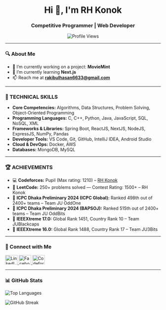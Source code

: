 <h1 align="center">Hi 👋, I'm RH Konok</h1>
<h3 align="center">Competitive Programmer | Web Developer</h3>

<p align="center">
  <img src="https://komarev.com/ghpvc/?username=rakibul-hasan-konok&label=Profile%20views&color=0e75b6&style=flat" alt="Profile Views" />
</p>

---

### 🔍 About Me

- 🔭 I’m currently working on a project: **MovieMint**
- 🌱 I’m currently learning **Next.js**
- 📫 Reach me at **rakibulhasan6633@gmail.com**

---

### 🧠 TECHNICAL SKILLS

- **Core Competencies:** Algorithms, Data Structures, Problem Solving, Object-Oriented Programming  
- **Programming Languages:** C, C++, Python, Java, JavaScript, SQL, NoSQL, XML  
- **Frameworks & Libraries:** Spring Boot, ReactJS, NextJS, NodeJS, ExpressJS, NumPy, Pandas  
- **Developer Tools:** VS Code, Git, GitHub, IntelliJ IDEA, Android Studio  
- **Cloud & DevOps:** Docker, AWS  
- **Databases:** MongoDB, MySQL  

---

### 🏆 ACHIEVEMENTS

- 💻 **Codeforces:** Pupil (Max rating: 1210) – [RH Konok](https://codeforces.com/profile/RH_Konok)  
- 🧮 **LeetCode:** 250+ problems solved — Contest Rating: 1500+ – RH Konok  
- 🥇 **ICPC Dhaka Preliminary 2024 (ICPC Global):** Ranked 498th out of 2400+ teams – Team JU OddOne  
- 🥈 **ICPC Dhaka Preliminary 2024 (BAPSOJ):** Ranked 515th out of 2400+ teams – Team JU OddBits  
- 🥉 **IEEEXtreme 17.0:** Global Rank 1451, Country Rank 10 – Team JUBlackcaps  
- 🎯 **IEEEXtreme 16.0:** Global Rank 1488, Country Rank 17 – Team JU3Bits  

---

### 🔗 Connect with Me

<p align="left">
  <a href="https://linkedin.com/in/md-rokibul-hassan-konok" target="_blank">
    <img src="https://raw.githubusercontent.com/rahuldkjain/github-profile-readme-generator/master/src/images/icons/Social/linked-in-alt.svg" alt="LinkedIn" height="30" width="40"/>
  </a>
  <a href="https://fb.com/rhkonok" target="_blank">
    <img src="https://raw.githubusercontent.com/rahuldkjain/github-profile-readme-generator/master/src/images/icons/Social/facebook.svg" alt="Facebook" height="30" width="40"/>
  </a>
  <a href="https://codeforces.com/profile/RH_Konok" target="_blank">
    <img src="https://raw.githubusercontent.com/rahuldkjain/github-profile-readme-generator/master/src/images/icons/Social/codeforces.svg" alt="Codeforces" height="30" width="40"/>
  </a>
</p>


---

### 📊 GitHub Stats

<p>
  <img align="center" src="https://github-readme-stats.vercel.app/api/top-langs?username=rakibul-hasan-konok&show_icons=true&locale=en&layout=compact" alt="Top Languages" />
</p>

<p>
  <img align="center" src="https://github-readme-streak-stats.herokuapp.com/?user=rakibul-hasan-konok" alt="GitHub Streak" />
</p>
